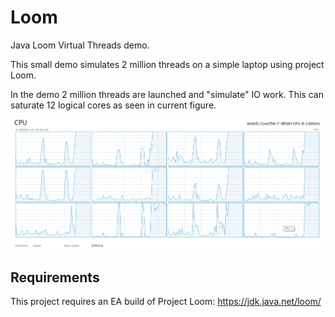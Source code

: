 # Loom
Java Loom Virtual Threads demo.

This small demo simulates 2 million threads on a simple laptop using project Loom.

In the demo 2 million threads are launched and "simulate" IO work. This can saturate 12 logical cores as seen in current figure. 

<img src="https://raw.githubusercontent.com/Neuw84/loom/main/cpu.png">

## Requirements

This project requires an EA build of Project Loom: https://jdk.java.net/loom/
